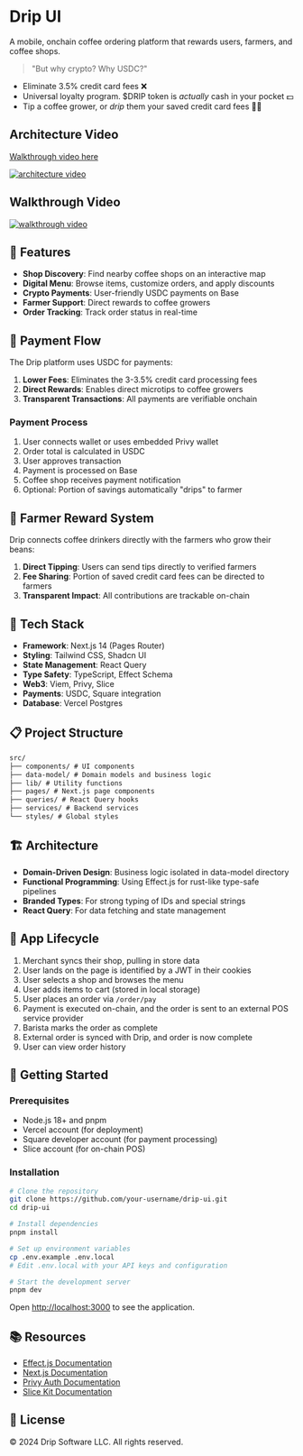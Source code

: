 # Drip UI

A mobile, onchain coffee ordering platform that rewards users, farmers, and coffee shops.

> "But why crypto? Why USDC?"

- Eliminate 3.5% credit card fees ❌
- Universal loyalty program. $DRIP token is _actually_ cash in your pocket 💵
- Tip a coffee grower, or _drip_ them your saved credit card fees 👨‍🌾

## Architecture Video

[Walkthrough video here]([https://www.figma.com/board/K94ybpdHdf4SiT9u55yUqA/Untitled?node-id=0-1&t=p3b9fGC3t1040HYD-1](https://www.loom.com/share/12ff3ea9625f43d580f18ae0e89a110d?sid=433837d6-5371-4204-879c-c1b94077654e))

[![architecture video](https://github.com/user-attachments/assets/af4ea6ac-924f-4fce-b835-9c53af3bffc4)](https://www.loom.com/share/12ff3ea9625f43d580f18ae0e89a110d?sid=433837d6-5371-4204-879c-c1b94077654e)

## Walkthrough Video

[![walkthrough video](https://markdown-videos-api.jorgenkh.no/youtube/8GKjd1fyFA8.gif?width=480&height=320&duration=500)](https://youtu.be/8GKjd1fyFA8)

## 🚀 Features

- **Shop Discovery**: Find nearby coffee shops on an interactive map
- **Digital Menu**: Browse items, customize orders, and apply discounts
- **Crypto Payments**: User-friendly USDC payments on Base
- **Farmer Support**: Direct rewards to coffee growers
- **Order Tracking**: Track order status in real-time

## 💸 Payment Flow

The Drip platform uses USDC for payments:

1. **Lower Fees**: Eliminates the 3-3.5% credit card processing fees
2. **Direct Rewards**: Enables direct microtips to coffee growers
3. **Transparent Transactions**: All payments are verifiable onchain

### Payment Process

1. User connects wallet or uses embedded Privy wallet
2. Order total is calculated in USDC
3. User approves transaction
4. Payment is processed on Base
5. Coffee shop receives payment notification
6. Optional: Portion of savings automatically "drips" to farmer

## 🌱 Farmer Reward System

Drip connects coffee drinkers directly with the farmers who grow their beans:

1. **Direct Tipping**: Users can send tips directly to verified farmers
2. **Fee Sharing**: Portion of saved credit card fees can be directed to farmers
3. **Transparent Impact**: All contributions are trackable on-chain

## 🔧 Tech Stack

- **Framework**: Next.js 14 (Pages Router)
- **Styling**: Tailwind CSS, Shadcn UI
- **State Management**: React Query
- **Type Safety**: TypeScript, Effect Schema
- **Web3**: Viem, Privy, Slice
- **Payments**: USDC, Square integration
- **Database**: Vercel Postgres

## 📋 Project Structure

```markdown
src/
├── components/ # UI components
├── data-model/ # Domain models and business logic
├── lib/ # Utility functions
├── pages/ # Next.js page components
├── queries/ # React Query hooks
├── services/ # Backend services
└── styles/ # Global styles
```

## 🏗️ Architecture

- **Domain-Driven Design**: Business logic isolated in data-model directory
- **Functional Programming**: Using Effect.js for rust-like type-safe pipelines
- **Branded Types**: For strong typing of IDs and special strings
- **React Query**: For data fetching and state management

## 🔄 App Lifecycle

1. Merchant syncs their shop, pulling in store data
2. User lands on the page is identified by a JWT in their cookies
3. User selects a shop and browses the menu
4. User adds items to cart (stored in local storage)
5. User places an order via `/order/pay`
6. Payment is executed on-chain, and the order is sent to an external POS service provider
7. Barista marks the order as complete
8. External order is synced with Drip, and order is now complete
9. User can view order history

## 🚀 Getting Started

### Prerequisites

- Node.js 18+ and pnpm
- Vercel account (for deployment)
- Square developer account (for payment processing)
- Slice account (for on-chain POS)

### Installation

```bash
# Clone the repository
git clone https://github.com/your-username/drip-ui.git
cd drip-ui

# Install dependencies
pnpm install

# Set up environment variables
cp .env.example .env.local
# Edit .env.local with your API keys and configuration

# Start the development server
pnpm dev
```

Open [http://localhost:3000](http://localhost:3000) to see the application.

## 📚 Resources

- [Effect.js Documentation](https://effect.website/)
- [Next.js Documentation](https://nextjs.org/docs)
- [Privy Auth Documentation](https://docs.privy.io/)
- [Slice Kit Documentation](https://docs.slice.so/)

## 📝 License

© 2024 Drip Software LLC. All rights reserved.
